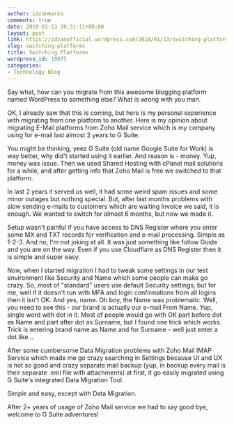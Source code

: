 ```yaml
---
author: idzanmarko
comments: true
date: 2018-01-13 20:31:11+00:00
layout: post
link: https://idzanofficial.wordpress.com/2018/01/13/switching-platforms/
slug: switching-platforms
title: Switching Platforms
wordpress_id: 10075
categories:
- Technology Blog
---
```


Say what, how can you migrate from this awesome blogging platform named WordPress to something else? What is wrong with you man.

OK, I already saw that this is coming, but here is my personal experience with migrating from one platform to another. Here is my opinion about migrating E-Mail platforms from Zoho Mail service which is my company using for e-mail last almost 2 years to G Suite.

You might be thinking, yeez G Suite (old name Google Suite for Work) is way better, why did't started using it earlier. And reason is - money. Yup, money was issue. Then we used Shared Hosting with cPanel mail solutions for a while, and after getting info that Zoho Mail is free we switched to that platform.

In last 2 years it served us well, it had some weird spam issues and some minor outages but nothing special. But, after last months problems with slow sending e-mails to customers which are waiting Invoice we said, it is enough. We wanted to switch for almost 6 months, but now we made it.

Setup wasn't painful if you have access to DNS Register where you enter some MX and TXT records for verification and e-mail processing. Simple as 1-2-3. And no, I'm not joking at all. It was just something like follow Guide and you are on the way. Even if you use Cloudflare as DNS Register then it is simple and super easy.

Now, when I started migration I had to tweak some settings in our test environment like Security and Name which some people can make go crazy. So, most of "standard" users use default Security settings, but for me, well if it doesn't run with MFA and login confirmations from all logins then it isn't OK. And yes, name. Oh boy, the Name was problematic. Well, you need to see this - our brand is actually our e-mail From Name. Yup, single word with dot in it. Most of people would go with OK part before dot as Name and part after dot as Surname, but I found one trick which works. Trick is entering brand name as Name and for Surname - well just enter a dot like ..

After some cumbersome Data Migration problems with Zoho Mail IMAP Service which made me go crazy searching in Settings because UI and UX is not so good and crazy separate mail backup (yup, in backup every mail is their separate .eml file with attachments) at first, it go easily migrated using G Suite's integrated Data Migration Tool.

Simple and easy, except with Data Migration.

After 2+ years of usage of Zoho Mail service we had to say good bye, welcome to G Suite adventures!
